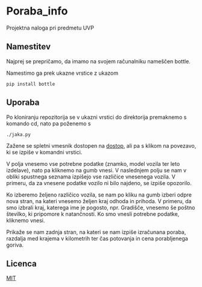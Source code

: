 # Poraba_info
Projektna naloga pri predmetu UVP

## Namestitev

Najprej se prepričamo, da imamo na svojem računalniku nameščen bottle. 

Namestimo ga prek ukazne vrstice z ukazom
```
pip install bottle
```

## Uporaba
Po kloniranju repozitorija se v ukazni vrstici do direktorija premaknemo s komando cd,
nato pa poženemo s 
```
./jaka.py
```
Zažene se spletni vmesnik dostopen na [dostop](http://127.0.0.1"8080/), ali pa s klikom na povezavo, ki se izpiše v komandni vrstici.

V polja vnesemo vse potrebne podatke (znamko, model vozila ter leto izdelave), nato pa kliknemo na gumb vnesi. V naslednjem polju se nam v obliki spustnega seznama izpišejo vse različice vnesenega vozila. V primeru, da za vnesene podatke vozilo ni bilo najdeno, se izpiše opozorilo.

Ko izberemo željeno različico vozila, se nam po kliku na gumb izberi odpre nova stran, na kateri vnesemo željen kraj odhoda in prihoda. V primeru, da smo izbrali kraj, katerega ime je pogosto, npr. Gradišče, vnesemo še poštno številko, ki pripomore k natančnosti. Ko smo vnesli potrebne podatke, kliknemo vnesi.

Prikaže se nam zadnja stran, na kateri se nam izpiše izračunana poraba, razdalja med krajema v kilometrih ter čas potovanja in cena porabljenega goriva.

## Licenca
[MIT](https://choosealicense.com/licenses/mit/)






